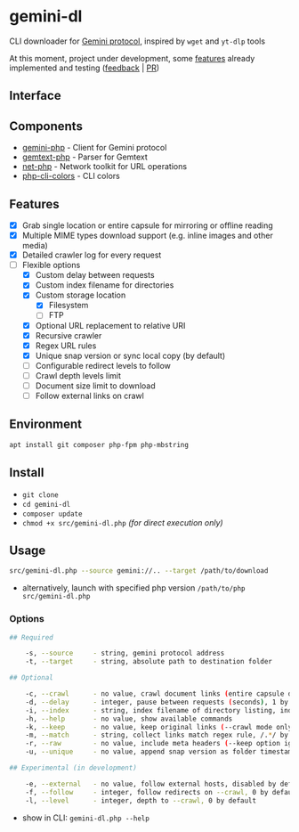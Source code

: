 # gemini-dl

CLI downloader for [Gemini protocol](https://geminiprotocol.net), inspired by `wget` and `yt-dlp` tools

At this moment, project under development, some [features](#features) already implemented and testing ([feedback](https://github.com/YGGverse/gemini-dl/issues) | [PR](https://github.com/YGGverse/gemini-dl/pull))

## Interface

## Components

* [gemini-php](https://github.com/YGGverse/gemini-php) - Client for Gemini protocol
* [gemtext-php](https://github.com/YGGverse/gemtext-php) - Parser for Gemtext
* [net-php](https://github.com/YGGverse/net-php) - Network toolkit for URL operations
* [php-cli-colors](https://github.com/mikeerickson/php-cli-colors) - CLI colors

## Features

* [x] Grab single location or entire capsule for mirroring or offline reading
* [x] Multiple MIME types download support (e.g. inline images and other media)
* [x] Detailed crawler log for every request
* [ ] Flexible options
  * [x] Custom delay between requests
  * [x] Custom index filename for directories
  * [x] Custom storage location
    * [x] Filesystem
    * [ ] FTP
  * [x] Optional URL replacement to relative URI
  * [x] Recursive crawler
  * [x] Regex URL rules
  * [x] Unique snap version or sync local copy (by default)
  * [ ] Configurable redirect levels to follow
  * [ ] Crawl depth levels limit
  * [ ] Document size limit to download
  * [ ] Follow external links on crawl

## Environment

``` bash
apt install git composer php-fpm php-mbstring
```

## Install

* `git clone`
* `cd gemini-dl`
* `composer update`
* `chmod +x src/gemini-dl.php` _(for direct execution only)_

## Usage

``` bash
src/gemini-dl.php --source gemini://.. --target /path/to/download
```

* alternatively, launch with specified php version `/path/to/php src/gemini-dl.php`

### Options

``` bash
## Required

    -s, --source     - string, gemini protocol address
    -t, --target     - string, absolute path to destination folder

## Optional

    -c, --crawl      - no value, crawl document links (entire capsule download), disabled by default
    -d, --delay      - integer, pause between requests (seconds), 1 by default
    -i, --index      - string, index filename of directory listing, index.gmi by default
    -h, --help       - no value, show available commands
    -k, --keep       - no value, keep original links (--crawl mode only), disabled by default
    -m, --match      - string, collect links match regex rule, /.*/ by default
    -r, --raw        - no value, include meta headers (--keep option ignored), disabled by default
    -u, --unique     - no value, append snap version as folder timestamp, disabled by default

## Experimental (in development)

    -e, --external   - no value, follow external hosts, disabled by default
    -f, --follow     - integer, follow redirects on --crawl, 0 by default
    -l, --level      - integer, depth to --crawl, 0 by default
```

* show in CLI: `gemini-dl.php --help`
